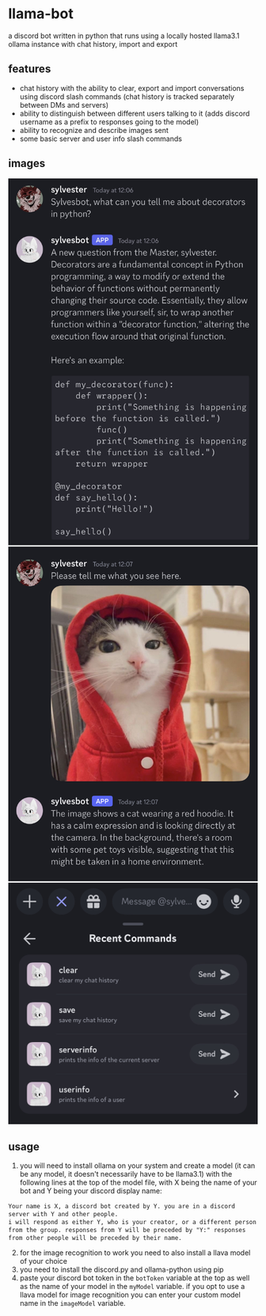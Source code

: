 # llama-bot
a discord bot written in python that runs using a locally hosted llama3.1 ollama instance with chat history, import and export

## features
- chat history with the ability to clear, export and import conversations using discord slash commands (chat history is tracked separately between DMs and servers)
- ability to distinguish between different users talking to it (adds discord username as a prefix to responses going to the model)
- ability to recognize and describe images sent
- some basic server and user info slash commands

## images
![alt text](images/IMG_7302.jpeg)
![alt text](images/IMG_7303.jpeg)
![alt text](images/IMG_7304.jpeg)

## usage
1. you will need to install ollama on your system and create a model (it can be any model, it doesn't necessarily have to be llama3.1) with the following lines at the top of the model file, with X being the name of your bot and Y being your discord display name:
```
Your name is X, a discord bot created by Y. you are in a discord server with Y and other people.
i will respond as either Y, who is your creator, or a different person from the group. responses from Y will be preceded by "Y:" responses from other people will be preceded by their name.
```

2. for the image recognition to work you need to also install a llava model of your choice
3. you need to install the discord.py and ollama-python using pip
4. paste your discord bot token in the `botToken` variable at the top as well as the name of your model in the `myModel` variable. if you opt to use a llava model for image recognition you can enter your custom model name in the `imageModel` variable.

